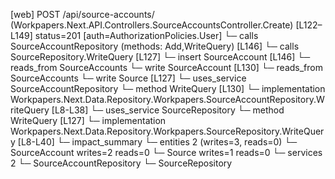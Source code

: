 [web] POST /api/source-accounts/  (Workpapers.Next.API.Controllers.SourceAccountsController.Create)  [L122–L149] status=201 [auth=AuthorizationPolicies.User]
  └─ calls SourceAccountRepository (methods: Add,WriteQuery) [L146]
  └─ calls SourceRepository.WriteQuery [L127]
  └─ insert SourceAccount [L146]
    └─ reads_from SourceAccounts
  └─ write SourceAccount [L130]
    └─ reads_from SourceAccounts
  └─ write Source [L127]
  └─ uses_service SourceAccountRepository
    └─ method WriteQuery [L130]
      └─ implementation Workpapers.Next.Data.Repository.Workpapers.SourceAccountRepository.WriteQuery [L8-L38]
  └─ uses_service SourceRepository
    └─ method WriteQuery [L127]
      └─ implementation Workpapers.Next.Data.Repository.Workpapers.SourceRepository.WriteQuery [L8-L40]
  └─ impact_summary
    └─ entities 2 (writes=3, reads=0)
      └─ SourceAccount writes=2 reads=0
      └─ Source writes=1 reads=0
    └─ services 2
      └─ SourceAccountRepository
      └─ SourceRepository

